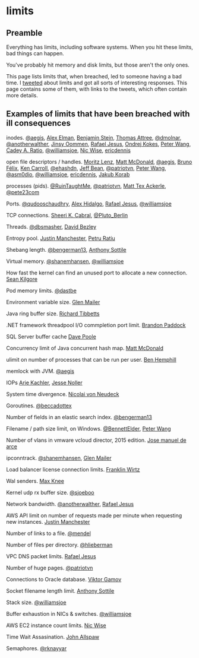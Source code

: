 # limits

## Preamble

Everything has limits, including software systems. When you hit these limits, bad things can happen.

You've probably hit memory and disk limits, but those aren't the only ones.

This page lists limits that, when breached, led to someone having a bad time. I [tweeted](https://twitter.com/lhochstein/status/1332781588246097927) about limits and
got all sorts of interesting responses. This page contains some of them, with links to the tweets, which often contain more details.

## Examples of limits that have been breached with ill consequences

inodes. [@aegis](https://twitter.com/ageis/status/1332931216014790656), [Alex Elman](https://twitter.com/_pkill/status/1332784570371100674), [Benjamin Stein](https://twitter.com/benstein/status/1332840496956260354), [Thomas Attree](https://twitter.com/attree/status/1332986131068186629), [@dmolnar](https://twitter.com/dmolnar/status/1332788022232936450), [@anotherwalther](https://twitter.com/anotherwalther/status/1332785877811142659), [Jinsy Oommen](https://twitter.com/thegoodoommen/status/1332797783552765967), [Rafael Jesus](https://twitter.com/_jesus_rafael/status/1332799734302584834), [Ondrej Kokes](https://twitter.com/pndrej/status/1333132013231026178), [Peter Wang](https://twitter.com/pwang/status/1333038343416934403), [Cadey A. Ratio](https://twitter.com/theprincessxena/status/1333017957514043392), [@williamsjoe](https://twitter.com/williamsjoe/status/1332829443748896768), [Nic Wise](https://twitter.com/fastchicken/status/1332821356681994240), [ericdennis](https://twitter.com/ericdennis/status/1332796988429983744)


open file descriptors / handles. [Moritz Lenz](https://twitter.com/nogoodnickleft/status/1333129430424805376), [Matt McDonald](https://twitter.com/overstood/status/1332971151413284866), [@aegis](https://twitter.com/ageis/status/1332931216014790656), [Bruno Félix](https://twitter.com/felix19350/status/1332792700882575361), [Ken Carroll](https://twitter.com/Crumlinfinglas/status/1332809128398512130), [@ehashdn](https://twitter.com/ehashdn/status/1332820368868839425), [Jeff Bean](https://twitter.com/jwfbean/status/1332801837188071425), [@patriotvn](https://twitter.com/patriotvn/status/1332801416986025989), [Peter Wang](https://twitter.com/pwang/status/1333038343416934403), [@asm0dio](https://twitter.com/asm0di0/status/1333027981393063940), [@williamsjoe](https://twitter.com/williamsjoe/status/1332829443748896768), [ericdennis](https://twitter.com/ericdennis/status/1332796988429983744), [Jakub Korab](https://twitter.com/jakekorab/status/1332791724146647040)


processes (pids). [@RuinTaughtMe](https://twitter.com/RuinTaughtMe/status/1332799858722238464), [@patriotvn](https://twitter.com/patriotvn/status/1332801416986025989), [Matt Tex Ackerle](https://twitter.com/MattTexEckerle/status/1333043006820282368), [@pete23com](https://twitter.com/pete23com/status/1332783470632984581)

Ports. [@qudooschaudhry](https://twitter.com/qudooschaudhry), [Alex Hidalgo](https://twitter.com/ahidalgosre/status/1332782613279502338), [Rafael Jesus](https://twitter.com/_jesus_rafael/status/1332799734302584834), [@williamsjoe](https://twitter.com/williamsjoe/status/1332829443748896768)

TCP connections. [Sheeri K. Cabral](https://twitter.com/sheeri/status/1332882656200159232), [@Pluto_Berlin](https://twitter.com/Pluto_Berlin/status/1332842844751585281)

Threads. [@dbsmasher](https://twitter.com/dbsmasher/status/1332787577934344192), [David Bezley](https://twitter.com/dabeaz/status/1333054692633563139)

Entropy pool. [Justin Manchester](https://twitter.com/JuMaUK/status/1332798142958477316), [Petru Ratiu](https://twitter.com/rpetre/status/1332798387398340609)

Shebang length. [@bengerman13](https://twitter.com/bengerman13/status/1332794119094153221), [Anthony Sottile](https://twitter.com/codewithanthony/status/1332832546086797312?s=20)

Virtual memory. [@shanemhansen](https://twitter.com/shanemhansen/status/1332812554251321344), [@williamsjoe](https://twitter.com/williamsjoe/status/1332829443748896768)

How fast the kernel can find an unused port to allocate a new connection.  [Sean Kilgore](https://twitter.com/log1kal/status/1332862515135401984)

Pod memory limits. [@dastbe](https://twitter.com/dastbe/status/1332828656515784704)

Environment variable size. [Glen Mailer](https://twitter.com/glenathan/status/1333033938038747136)

Java ring buffer size. [Richard Tibbetts](https://twitter.com/tibbetts/status/1332808950027268096)

.NET framework threadpool I/O commpletion port limit. [Brandon Paddock](https://twitter.com/BrandonLive/status/1333102381597245441)

SQL Server buffer cache [Dave Poole](https://twitter.com/DavidJPoole/status/1332958574214049794)

Concurrency limit of Java concurrent hash map. [Matt McDonald](https://twitter.com/overstood/status/1332971151413284866)

ulimit on number of processes that can be run per user. [Ben Hemphill](https://twitter.com/benhemphill/status/1332799141236367360)

memlock with JVM. [@aegis](https://twitter.com/ageis/status/1332931216014790656)

IOPs [Arie Kachler](https://twitter.com/akachler/status/1332809935932035073), [Jesse Noller](https://twitter.com/jessenoller/status/1332788536890720256)

System time divergence. [Nicolai von Neudeck](https://twitter.com/vonneudeck/status/1332797263249371136)

Goroutines. [@beccadottex](https://twitter.com/beccadottex/status/1332824960453144576)


Number of fields in an elastic search index. [@bengerman13](https://twitter.com/bengerman13/status/1332794119094153221)

Filename / path size limit, on Windows. [@BennettElder](https://twitter.com/BennettElder/status/1332790932568215552), [Peter Wang](https://twitter.com/pwang/status/1333038343416934403)

Number of vlans in vmware vcloud director, 2015 edition. [Jose manuel de arce](https://twitter.com/j0sema/status/1332956583190466560)


ipconntrack. [@shanemhansen](https://twitter.com/shanemhansen/status/1332812778826989570), [Glen Mailer](https://twitter.com/glenathan/status/1332784414137397252)

Load balancer license connection limits. [Franklin Wirtz](https://twitter.com/franklinwirtz/status/1332793886595444736)

Wal senders. [Max Knee](https://twitter.com/maxknee/status/1332851399026208768)

Kernel udp rx buffer size. [@sjoeboo](https://twitter.com/sjoeboo/status/1332800957760081924)

Network bandwidth. [@anotherwalther](https://twitter.com/anotherwalther/status/1332785877811142659), [Rafael Jesus](https://twitter.com/_jesus_rafael/status/1332799734302584834)

AWS API limit on number of requests made per minute when requesting new instances. [Justin Manchester](https://twitter.com/JuMaUK/status/1332801575421669379)

Number of links to a file. [@mendel](https://twitter.com/mendel/status/1332807569384103940)

Number of files per directory. [@hlieberman](https://twitter.com/hlieberman/status/1332796977407533059)

VPC DNS packet limits. [Rafael Jesus](https://twitter.com/_jesus_rafael/status/1332799734302584834)

Number of huge pages. [@patriotvn](https://twitter.com/patriotvn/status/1332801416986025989)

Connections to Oracle database. [Viktor Gamov](https://twitter.com/gAmUssA/status/1332914886075174912)

Socket filename length limit. [Anthony Sottile](https://twitter.com/codewithanthony/status/1332832546086797312?s=20)

Stack size. [@williamsjoe](https://twitter.com/williamsjoe/status/1332829443748896768)

Buffer exhaustion in NICs & switches. [@williamsjoe](https://twitter.com/williamsjoe/status/1332829443748896768)

AWS EC2 instance count limits. [Nic Wise](https://twitter.com/fastchicken/status/1332821356681994240)

Time Wait Assasination. [John Allspaw](https://twitter.com/allspaw/status/1332789693474332674)

Semaphores. [@rknayyar](https://twitter.com/rknayyar/status/1333003544903954434)